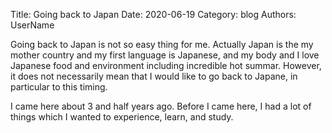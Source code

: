 Title: Going back to Japan
Date: 2020-06-19
Category: blog
Authors: UserName

Going back to Japan is not so easy thing for me. Actually Japan is the my mother country and my first language is Japanese, and my body and I love Japanese food and environment including incredible hot summar. However, it does not necessarily mean that I would like to go back to Japane, in particular to this timing.

I came here about 3 and half years ago. Before I came here, I had a lot of things which I wanted to experience, learn, and study.